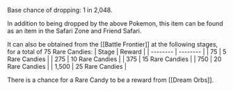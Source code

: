 Base chance of dropping: 1 in 2,048.

In addition to being dropped by the above Pokemon, this item can be found as an item in the Safari Zone and Friend Safari.

It can also be obtained from the [[Battle Frontier]] at the following stages, for a total of 75 Rare Candies:
| Stage  | Reward |
| -------- | -------- |
| 75 | 5 Rare Candies |
| 275 | 10 Rare Candies |
| 375 | 15 Rare Candies |
| 750 | 20 Rare Candies |
| 1,500 | 25 Rare Candies |

There is a chance for a Rare Candy to be a reward from [[Dream Orbs]].
